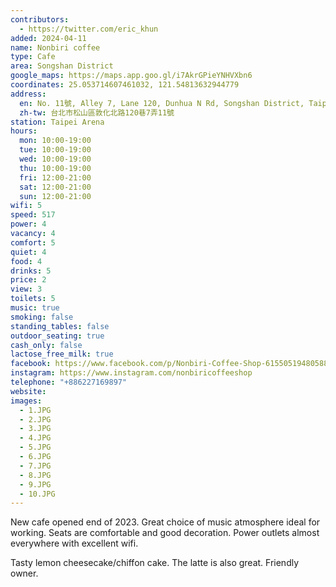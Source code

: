 ```yaml
---
contributors:
  - https://twitter.com/eric_khun
added: 2024-04-11
name: Nonbiri coffee
type: Cafe
area: Songshan District
google_maps: https://maps.app.goo.gl/i7AkrGPieYNHVXbn6
coordinates: 25.053714607461032, 121.54813632944779
address:
  en: No. 11號, Alley 7, Lane 120, Dunhua N Rd, Songshan District, Taipei City, 105
  zh-tw: 台北市松山區敦化北路120巷7弄11號
station: Taipei Arena
hours:
  mon: 10:00-19:00
  tue: 10:00-19:00
  wed: 10:00-19:00
  thu: 10:00-19:00
  fri: 12:00-21:00
  sat: 12:00-21:00
  sun: 12:00-21:00
wifi: 5
speed: 517
power: 4
vacancy: 4
comfort: 5
quiet: 4
food: 4
drinks: 5
price: 2
view: 3
toilets: 5
music: true
smoking: false
standing_tables: false
outdoor_seating: true
cash_only: false
lactose_free_milk: true
facebook: https://www.facebook.com/p/Nonbiri-Coffee-Shop-61550519480588/
instagram: https://www.instagram.com/nonbiricoffeeshop
telephone: "+886227169897"
website: 
images:
  - 1.JPG
  - 2.JPG
  - 3.JPG
  - 4.JPG
  - 5.JPG
  - 6.JPG
  - 7.JPG
  - 8.JPG
  - 9.JPG
  - 10.JPG
---
```


New cafe opened end of 2023. Great choice of music atmosphere ideal for working. Seats are comfortable and good decoration. Power outlets almost everywhere with excellent wifi. 

Tasty lemon cheesecake/chiffon cake. The latte is also great. Friendly owner. 




